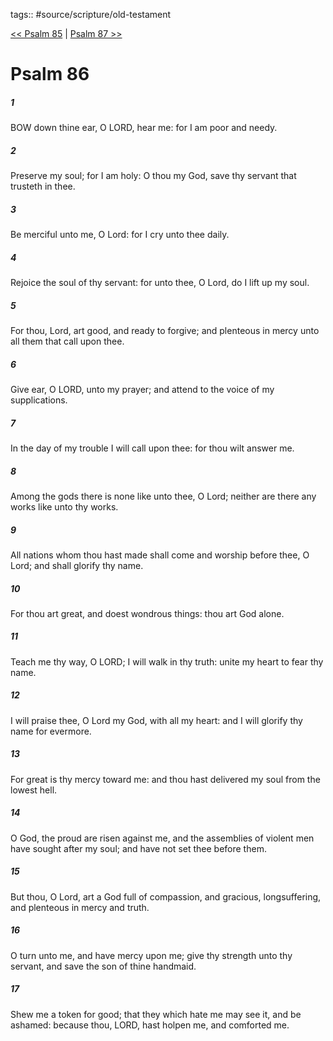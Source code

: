 tags:: #source/scripture/old-testament

[<< Psalm 85](old-testament/19_Psalms/Psalm_85.md) | [Psalm 87 >>](old-testament/19_Psalms/Psalm_87.md)

# Psalm 86

##### 1

BOW down thine ear, O LORD, hear me: for I am poor and needy.

##### 2

Preserve my soul; for I am holy: O thou my God, save thy servant that trusteth in thee.

##### 3

Be merciful unto me, O Lord: for I cry unto thee daily.

##### 4

Rejoice the soul of thy servant: for unto thee, O Lord, do I lift up my soul.

##### 5

For thou, Lord, art good, and ready to forgive; and plenteous in mercy unto all them that call upon thee.

##### 6

Give ear, O LORD, unto my prayer; and attend to the voice of my supplications.

##### 7

In the day of my trouble I will call upon thee: for thou wilt answer me.

##### 8

Among the gods there is none like unto thee, O Lord; neither are there any works like unto thy works.

##### 9

All nations whom thou hast made shall come and worship before thee, O Lord; and shall glorify thy name.

##### 10

For thou art great, and doest wondrous things: thou art God alone.

##### 11

Teach me thy way, O LORD; I will walk in thy truth: unite my heart to fear thy name.

##### 12

I will praise thee, O Lord my God, with all my heart: and I will glorify thy name for evermore.

##### 13

For great is thy mercy toward me: and thou hast delivered my soul from the lowest hell.

##### 14

O God, the proud are risen against me, and the assemblies of violent men have sought after my soul; and have not set thee before them.

##### 15

But thou, O Lord, art a God full of compassion, and gracious, longsuffering, and plenteous in mercy and truth.

##### 16

O turn unto me, and have mercy upon me; give thy strength unto thy servant, and save the son of thine handmaid.

##### 17

Shew me a token for good; that they which hate me may see it, and be ashamed: because thou, LORD, hast holpen me, and comforted me.
